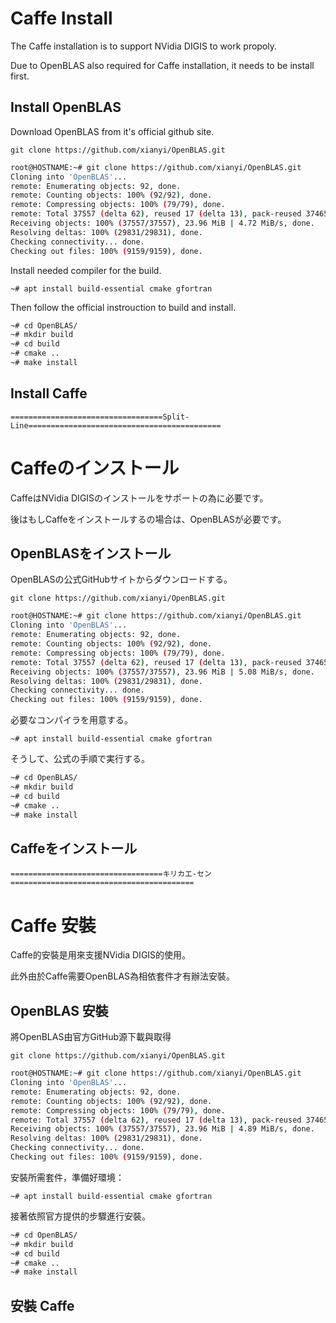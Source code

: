 # Caffe Install

The Caffe installation is to support NVidia DIGIS to work propoly.

Due to OpenBLAS also required for Caffe installation, it needs to be install first.

## Install OpenBLAS

Download OpenBLAS from it's official github site.

`git clone https://github.com/xianyi/OpenBLAS.git`

```bash
root@HOSTNAME:~# git clone https://github.com/xianyi/OpenBLAS.git
Cloning into 'OpenBLAS'...
remote: Enumerating objects: 92, done.
remote: Counting objects: 100% (92/92), done.
remote: Compressing objects: 100% (79/79), done.
remote: Total 37557 (delta 62), reused 17 (delta 13), pack-reused 37465
Receiving objects: 100% (37557/37557), 23.96 MiB | 4.72 MiB/s, done.
Resolving deltas: 100% (29831/29831), done.
Checking connectivity... done.
Checking out files: 100% (9159/9159), done.
```

Install needed compiler for the build.

`~# apt install build-essential cmake gfortran`

Then follow the official instrouction to build and install.

```bash
~# cd OpenBLAS/
~# mkdir build
~# cd build
~# cmake ..
~# make install 
```

## Install Caffe

`==================================Split-Line===========================================`

# Caffeのインストール

CaffeはNVidia DIGISのインストールをサポートの為に必要です。

後はもしCaffeをインストールするの場合は、OpenBLASが必要です。

## OpenBLASをインストール

OpenBLASの公式GitHubサイトからダウンロードする。

`git clone https://github.com/xianyi/OpenBLAS.git`

```bash
root@HOSTNAME:~# git clone https://github.com/xianyi/OpenBLAS.git
Cloning into 'OpenBLAS'...
remote: Enumerating objects: 92, done.
remote: Counting objects: 100% (92/92), done.
remote: Compressing objects: 100% (79/79), done.
remote: Total 37557 (delta 62), reused 17 (delta 13), pack-reused 37465
Receiving objects: 100% (37557/37557), 23.96 MiB | 5.08 MiB/s, done.
Resolving deltas: 100% (29831/29831), done.
Checking connectivity... done.
Checking out files: 100% (9159/9159), done.
```

必要なコンパイラを用意する。

`~# apt install build-essential cmake gfortran`

そうして、公式の手順で実行する。

```bash
~# cd OpenBLAS/
~# mkdir build
~# cd build
~# cmake ..
~# make install 
```

## Caffeをインストール

`==================================キリカエ-セン=========================================`

# Caffe 安裝

Caffe的安裝是用來支援NVidia DIGIS的使用。

此外由於Caffe需要OpenBLAS為相依套件才有辦法安裝。

## OpenBLAS 安裝

將OpenBLAS由官方GitHub源下載與取得

`git clone https://github.com/xianyi/OpenBLAS.git`

```bash
root@HOSTNAME:~# git clone https://github.com/xianyi/OpenBLAS.git
Cloning into 'OpenBLAS'...
remote: Enumerating objects: 92, done.
remote: Counting objects: 100% (92/92), done.
remote: Compressing objects: 100% (79/79), done.
remote: Total 37557 (delta 62), reused 17 (delta 13), pack-reused 37465
Receiving objects: 100% (37557/37557), 23.96 MiB | 4.89 MiB/s, done.
Resolving deltas: 100% (29831/29831), done.
Checking connectivity... done.
Checking out files: 100% (9159/9159), done.
```

安裝所需套件，準備好環境：

`~# apt install build-essential cmake gfortran`

接著依照官方提供的步驟進行安裝。

```bash
~# cd OpenBLAS/
~# mkdir build
~# cd build
~# cmake ..
~# make install 
```

## 安裝 Caffe

